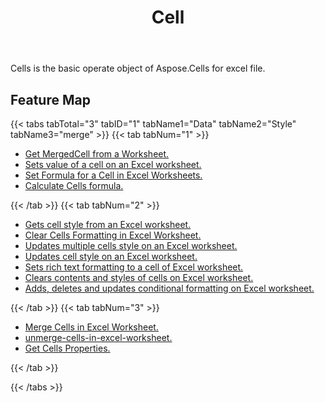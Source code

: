 ﻿---
title: Cell
second_title: Aspose.Cells Cloud Documen
type: docs
url: /ar/working-with-cells/
aliases: [/working-with-worksheets/]
keywords: REST API, spreadsheets, excel, cell
description: "Cells.Cloud API for Excel operate: cells operate"
weight: 100
---
Cells is the basic operate object of Aspose.Cells for excel file. 

## Feature Map


{{< tabs tabTotal="3" tabID="1" tabName1="Data" tabName2="Style" tabName3="merge" >}}
{{< tab tabNum="1" >}}
<div class="row">
    <div class="col-md-6">
        <ul>
            <li><a href="/cells/ar/get-mergedcell-from-a-worksheet//">Get MergedCell from a Worksheet.</a></li>
            <li><a href="/cells/ar/set-value-of-a-cell-in-a-worksheet/">Sets value of a cell on an Excel worksheet.</a></li>
            <li><a href="/cells/ar/set-formula-for-a-cell-in-excel-worksheets/">Set Formula for a Cell in Excel Worksheets.</a></li>
            <li><a href="/cells/ar/calculate-cells-formula/">Calculate Cells formula.</a></li>            
        </ul>
    </div>
</div>
{{< /tab >}}
{{< tab tabNum="2" >}}
<div class="row">
    <div class="col-md-6">
        <ul>
            <li><a href="/cells/ar/get-cell-style-from-a-worksheet/">Gets cell style from an Excel worksheet.</a></li>
            <li><a href="/cells/ar/clear-cells-formatting-in-excel-worksheet/">Clear Cells Formatting in Excel Worksheet.</a></li>
            <li><a href="/cells/ar/update-multiple-cells-style/">Updates multiple cells style on an Excel worksheet.</a></li>
            <li><a href="/cells/ar/change-cell-style-in-excel-worksheet/">Updates cell style on an Excel worksheet.</a></li>
            <li><a href="/cells/ar/apply-rich-text-formatting-to-a-cell/">Sets rich text formatting to a cell of Excel worksheet.</a></li>
            <li><a href="/cells/ar/clear-contents-and-styles-of-cells-in-excel-worksheet/">Clears contents and styles of cells on Excel worksheet.</a></li>
            <li><a href="/cells/ar/working-with-conditional-formatting/">Adds, deletes and updates conditional formatting on Excel worksheet.</a></li>            
        </ul>
    </div>
</div>
{{< /tab >}}
{{< tab tabNum="3" >}}
<div class="row">
    <div class="col-md-6">
        <ul>
            <li><a href="/cells/ar/merge-cells-in-excel-worksheet/">Merge Cells in Excel Worksheet.</a></li>
            <li><a href="/cells/ar/Unmerge Cells in Excel Worksheet/">unmerge-cells-in-excel-worksheet.</a></li>
            <li><a href="/cells/ar/get-cells-properties/">Get Cells Properties.</a></li>
        </ul>
</div>
{{< /tab >}}

{{< /tabs >}}

